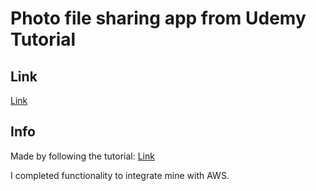 # Photo file sharing app from Udemy Tutorial

## Link

[Link](https://sulljohn-photo-app.herokuapp.com/)

## Info

Made by following the tutorial: [Link](https://www.udemy.com/course/the-complete-ruby-on-rails-developer-course/)

I completed functionality to integrate mine with AWS.
